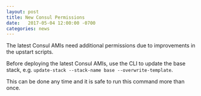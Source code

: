 ```yaml
---
layout: post
title: New Consul Permissions
date:   2017-05-04 12:00:00 -0700
categories: news
---
```


The latest Consul AMIs need additional permissions due to improvements in the upstart scripts.

Before deploying the latest Consul AMIs, use the CLI to update the base stack, e.g. `update-stack --stack-name base --overwrite-template`.

This can be done any time and it is safe to run this command more than once.